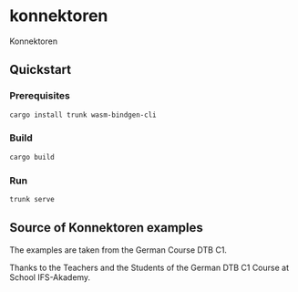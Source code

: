 # konnektoren

Konnektoren

## Quickstart

### Prerequisites

```bash
cargo install trunk wasm-bindgen-cli
```

### Build

```bash
cargo build
```

### Run

```bash
trunk serve
```

## Source of Konnektoren examples

The examples are taken from the German Course DTB C1.

Thanks to the Teachers and the Students of the German DTB C1 Course at School IFS-Akademy.
